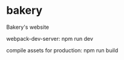 # bakery
Bakery's website

webpack-dev-server:
  npm run dev

compile assets for production:
  npm run build